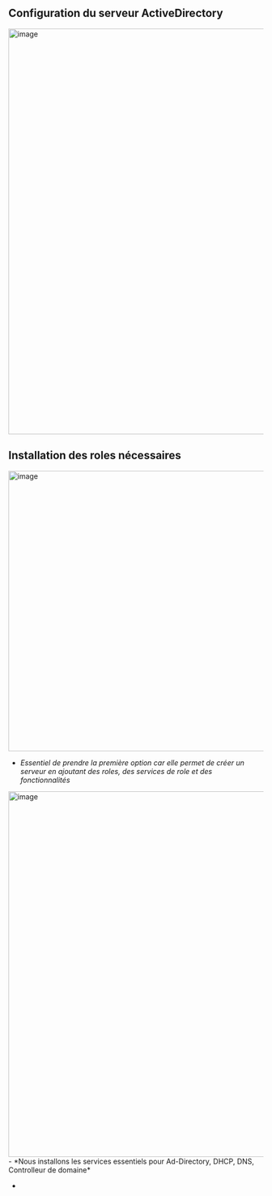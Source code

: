 ## Configuration du serveur ActiveDirectory 
<img width="1100" height="800" alt="image" src="https://github.com/user-attachments/assets/77feaa4a-2653-4863-9dda-eaa975e9a701" />

## Installation des roles nécessaires
<img width="781" height="553" alt="image" src="https://github.com/user-attachments/assets/56af54e4-825e-44dd-b73c-ba475afd2528" />

- *Essentiel de prendre la première option car elle permet de créer un serveur en ajoutant des roles, des services de role et des fonctionnalités*

<img width="1029" height="721" alt="image" src="https://github.com/user-attachments/assets/df0fa77e-7511-4483-8c33-8a634f296e25" />
- *Nous installons les services essentiels pour Ad-Directory, DHCP, DNS, Controlleur de domaine*

-  
